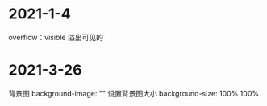 # 2021-1-4
overflow：visible 溢出可见的

# 2021-3-26
背景图
background-image: ""
设置背景图大小
background-size: 100% 100%
